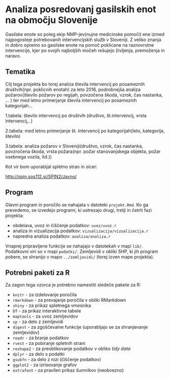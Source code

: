 # Analiza posredovanj gasilskih enot na območju Slovenije

Gasilske enote so poleg ekip NMP-jev(nujne medicinske pomoči) ene izmed najpogosteje potrebovanih intervencijskih služb v Sloveniji. Z veliko znanja in dobro opremo so gasilske enote na pomoč poklicane na raznovrstne intervencije, kjer po svojih najboljših močeh rešujejo življenja, premoženja in naravo.


## Tematika

Cilj tega projekta bo torej analiza števila intervencij po posameznih društvih(npr. poklicnih enotah) za leto 2016, podrobnejša analiza požarov(število požarov po regijah, povzočena škoda, vzrok, čas nastanka, ... ) ter med letno primerjanje števila intervencij po posameznih kategorijah...

1.tabela: število intervencij po društvih (društvo, št.intervencij, vrsta intervencij,..)

2.tabela: med letno primerjanje št. intervencij po kategorijah(leto, kategorija, število)

3.tabela: analiza požarov v Sloveniji(društvo, vzrok, čas nastanka, povzročena škoda, vrsta požara(npr. požar stanovanjskega objekta, požar osebnega vozila, itd.))

Kot vir bom uporabljal spletno stran in sicer:


http://spin.sos112.si/SPIN2/Javno/


## Program

Glavni program in poročilo se nahajata v datoteki `projekt.Rmd`. Ko ga prevedemo,
se izvedejo programi, ki ustrezajo drugi, tretji in četrti fazi projekta:

* obdelava, uvoz in čiščenje podatkov: `uvoz/uvoz.r`
* analiza in vizualizacija podatkov: `vizualizacija/vizualizacija.r`
* napredna analiza podatkov: `analiza/analiza.r`

Vnaprej pripravljene funkcije se nahajajo v datotekah v mapi `lib/`. Podatkovni
viri so v mapi `podatki/`. Zemljevidi v obliki SHP, ki jih program pobere, se
shranijo v mapo `../zemljevidi/` (torej izven mape projekta).

## Potrebni paketi za R

Za zagon tega vzorca je potrebno namestiti sledeče pakete za R:

* `knitr` - za izdelovanje poročila
* `rmarkdown` - za prevajanje poročila v obliki RMarkdown
* `shiny` - za prikaz spletnega vmesnika
* `DT` - za prikaz interaktivne tabele
* `maptools` - za uvoz zemljevidov
* `sp` - za delo z zemljevidi
* `digest` - za zgoščevalne funkcije (uporabljajo se za shranjevanje zemljevidov)
* `readr` - za branje podatkov
* `rvest` - za pobiranje spletnih strani
* `reshape2` - za preoblikovanje podatkov v obliko *tidy data*
* `dplyr` - za delo s podatki
* `gsubfn` - za delo z nizi (čiščenje podatkov)
* `ggplot2` - za izrisovanje grafov
* `extrafont` - za pravilen prikaz šumnikov (neobvezno)
